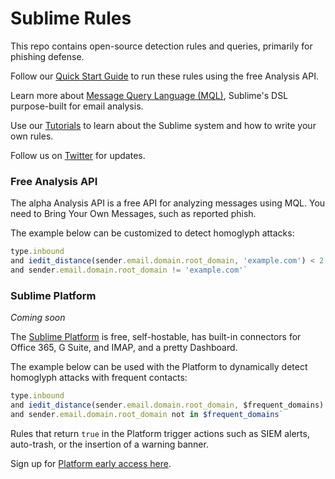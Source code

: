 # Sublime Rules
This repo contains open-source detection rules and queries, primarily for phishing defense.

Follow our [Quick Start Guide](https://docs.sublimesecurity.com/quick-start) to run these rules using the free Analysis API.

Learn more about [Message Query Language (MQL)](https://docs.sublimesecurity.com/docs/message-query-language), Sublime's DSL purpose-built for email analysis.

Use our [Tutorials](https://docs.sublimesecurity.com/docs/tutorials) to learn about the Sublime system and how to write your own rules.

Follow us on [Twitter](https://twitter.com/sublime_sec) for updates.

### Free Analysis API

The alpha Analysis API is a free API for analyzing messages using MQL. You need to Bring Your Own Messages, such as reported phish. 

The example below can be customized to detect homoglyph attacks:
```javascript
type.inbound
and iedit_distance(sender.email.domain.root_domain, 'example.com') < 2
and sender.email.domain.root_domain != 'example.com'`
```

### Sublime Platform
_Coming soon_

The [Sublime Platform](https://sublimesecurity.com/platform/) is free, self-hostable, has built-in connectors for Office 365, G Suite, and IMAP, and a pretty Dashboard.

The example below can be used with the Platform to dynamically detect homoglyph attacks with frequent contacts:
```javascript
type.inbound
and iedit_distance(sender.email.domain.root_domain, $frequent_domains) < 2
and sender.email.domain.root_domain not in $frequent_domains`
```

Rules that return `true` in the Platform trigger actions such as SIEM alerts, auto-trash, or the insertion of a warning banner.

Sign up for [Platform early access here](https://sublimesecurity.com/platform/).
